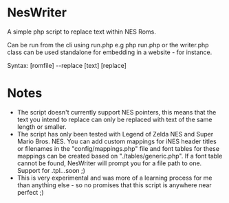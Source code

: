 NesWriter
=========

A simple php script to replace text within NES Roms.

Can be run from the cli using run.php e.g php run.php or the writer.php class can be used standalone for embedding in a website - for instance.

Syntax: [romfile] --replace [text] [replace]

Notes
======

* The script doesn't currently support NES pointers, this means that the text you intend to replace can only be replaced with text of the same length or smaller.
* The script has only been tested with Legend of Zelda NES and Super Mario Bros. NES. You can add custom mappings for iNES header titles or filenames in the "config/mappings.php" file and font tables for these mappings can be created based on "./tables/generic.php". If a font table cannot be found, NesWriter will prompt you for a file path to one. Support for .tpl...soon ;)
* This is very experimental and was more of a learning process for me than anything else - so no promises that this script is anywhere near perfect ;)
